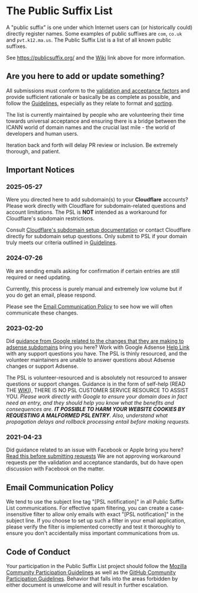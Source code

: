# The Public Suffix List

A "public suffix" is one under which Internet users can (or historically could)
directly register names. Some examples of public suffixes are `com`, `co.uk` and
`pvt.k12.ma.us`. The Public Suffix List is a list of all known public suffixes.

See https://publicsuffix.org/ and the [Wiki](https://github.com/publicsuffix/list/wiki) link above for more information.

## Are you here to add or update something?

All submissions must conform to the [validation and acceptance factors](https://github.com/publicsuffix/list/wiki/Guidelines#validation-and-non-acceptance-factors) and provide sufficient rationale or basically be as complete as possible, and follow the [Guidelines](https://github.com/publicsuffix/list/wiki/Guidelines), especially as they relate to format and [sorting](https://github.com/publicsuffix/list/wiki/Guidelines#sort-your-submission-correctly-important).

The list is currently maintained by people who are volunteering their time towards universal acceptance and ensuring there is a bridge between the ICANN world of domain names and the crucial last mile - the world of developers and human users.

Iteration back and forth will delay PR review or inclusion. Be extremely thorough, and patient.

## Important Notices

### 2025-05-27
Were you directed here to add subdomain(s) to your **Cloudflare** accounts? Please work directly with Cloudflare for subdomain-related questions and account limitations. The PSL is **NOT** intended as a workaround for Cloudflare's subdomain restrictions. 

Consult [Cloudflare's subdomain setup documentation](https://developers.cloudflare.com/dns/zone-setups/subdomain-setup/) or contact Cloudflare directly for subdomain setup questions. Only submit to PSL if your domain truly meets our criteria outlined in [Guidelines](https://github.com/publicsuffix/list/wiki/Guidelines).

### 2024-07-26
We are sending emails asking for confirmation if certain entries are still required or need updating.

Currently, this process is purely manual and extremely low volume but if you do get an email, please respond.

Please see the [Email Communication Policy](#email-communication-policy) to see how we will often communicate these changes.

### 2023-02-20
Did [guidance from Google related to the changes that they are making to adsense subdomains](https://support.google.com/adsense/answer/12170421) bring you here? Work with Google Adsense [Help Link](https://support.google.com/adsense/gethelp) with any support questions you have. The PSL is thinly resourced, and the volunteer maintainers are unable to answer questions about Adsense changes or support Adsense.

The PSL is volunteer-resourced and is absolutely not resourced to answer questions or support changes. Guidance is in the form of self-help (READ THE [WIKI](https://github.com/publicsuffix/list/wiki)), THERE IS NO PSL CUSTOMER SERVICE RESOURCE TO ASSIST YOU. *Please work directly with Google to ensure your domain does in fact need an entry, and they should help you know what the benefits and consequences are. __IT POSSIBLE TO HARM YOUR WEBSITE COOKIES BY REQUESTING A MALFORMED PSL ENTRY__. Also, understand what propagation delays and rollback processing entail before making requests.*

### 2021-04-23
Did guidance related to an issue with Facebook or Apple bring you here? [Read this before submitting requests](https://github.com/publicsuffix/list/issues/1245) We are not approving workaround requests per the validation and acceptance standards, but do have open discussion with Facebook on the matter.

## Email Communication Policy

We tend to use the subject line tag "[PSL notification]" in all Public Suffix List communications. For effective spam filtering, you can create a case-insensitive filter to allow only emails with exact "[PSL notification]" in the subject line. If you choose to set up such a filter in your email application, please verify the filter is implemented correctly and test it thoroughly to ensure you don't accidentally miss important communications from us.

## Code of Conduct

Your participation in the Public Suffix List project should follow the [Mozilla Community Participation Guidelines](https://www.mozilla.org/en-US/about/governance/policies/participation/ "Mozilla Community Participation Guidelines") as well as the [GitHub Community Participation Guidelines](https://help.github.com/en/github/site-policy/github-community-guidelines "GitHub Community Participation Guidelines"). Behavior that falls into the areas forbidden by either document is unwelcome and will result in further escalation.
